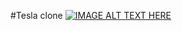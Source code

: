 #Tesla clone
[![IMAGE ALT TEXT HERE](https://www.youtube.com/watch?v=UaXhqILPAjw)](https://www.youtube.com/watch?v=UaXhqILPAjw)
